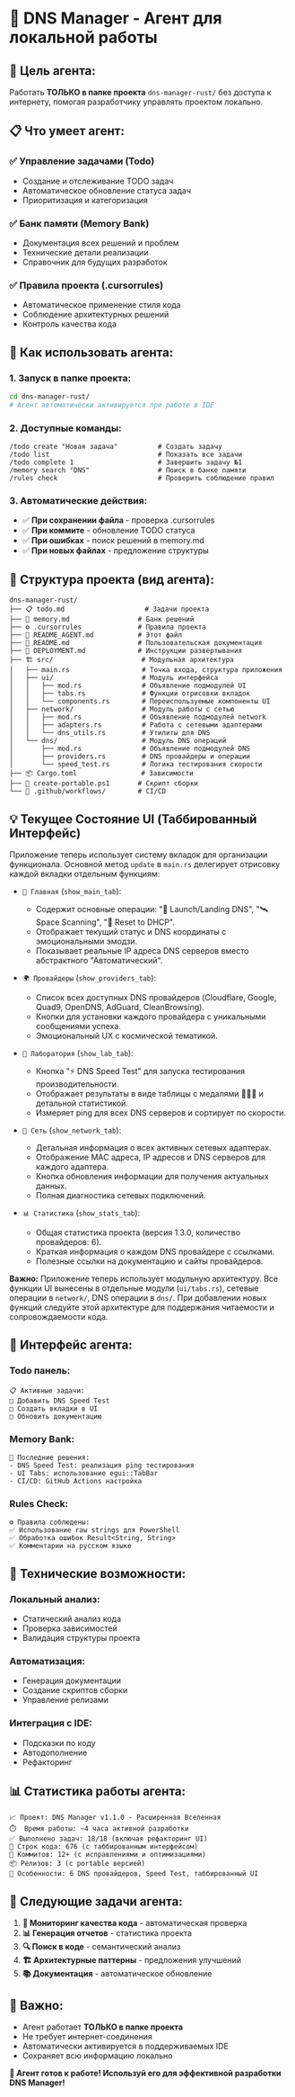 # 🤖 **DNS Manager - Агент для локальной работы**

## 🎯 **Цель агента:**

Работать **ТОЛЬКО в папке проекта** `dns-manager-rust/` без доступа к интернету, помогая разработчику управлять проектом локально.

## 📋 **Что умеет агент:**

### ✅ **Управление задачами (Todo)**

- Создание и отслеживание TODO задач
- Автоматическое обновление статуса задач
- Приоритизация и категоризация

### ✅ **Банк памяти (Memory Bank)**

- Документация всех решений и проблем
- Технические детали реализации
- Справочник для будущих разработок

### ✅ **Правила проекта (.cursorrules)**

- Автоматическое применение стиля кода
- Соблюдение архитектурных решений
- Контроль качества кода

## 🚀 **Как использовать агента:**

### **1. Запуск в папке проекта:**

```bash
cd dns-manager-rust/
# Агент автоматически активируется при работе в IDE
```

### **2. Доступные команды:**

```
/todo create "Новая задача"          # Создать задачу
/todo list                           # Показать все задачи
/todo complete 1                     # Завершить задачу №1
/memory search "DNS"                 # Поиск в банке памяти
/rules check                         # Проверить соблюдение правил
```

### **3. Автоматические действия:**

- ✅ **При сохранении файла** - проверка .cursorrules
- ✅ **При коммите** - обновление TODO статуса
- ✅ **При ошибках** - поиск решений в memory.md
- ✅ **При новых файлах** - предложение структуры

## 📁 **Структура проекта (вид агента):**

```
dns-manager-rust/
├── 📋 todo.md                    # Задачи проекта
├── 🧠 memory.md                 # Банк решений
├── ⚙️ .cursorrules              # Правила проекта
├── 🤖 README_AGENT.md           # Этот файл
├── 📖 README.md                 # Пользовательская документация
├── 🔧 DEPLOYMENT.md             # Инструкции развертывания
├── 🏗️ src/                      # Модульная архитектура
│   ├── main.rs                  # Точка входа, структура приложения
│   ├── ui/                      # Модуль интерфейса
│   │   ├── mod.rs               # Объявление подмодулей UI
│   │   ├── tabs.rs              # Функции отрисовки вкладок
│   │   └── components.rs        # Переиспользуемые компоненты UI
│   ├── network/                 # Модуль работы с сетью
│   │   ├── mod.rs               # Объявление подмодулей network
│   │   ├── adapters.rs          # Работа с сетевыми адаптерами
│   │   └── dns_utils.rs         # Утилиты для DNS
│   └── dns/                     # Модуль DNS операций
│       ├── mod.rs               # Объявление подмодулей DNS
│       ├── providers.rs         # DNS провайдеры и операции
│       └── speed_test.rs        # Логика тестирования скорости
├── 📦 Cargo.toml                # Зависимости
├── 🔄 create-portable.ps1       # Скрипт сборки
└── 🤖 .github/workflows/        # CI/CD
```

## 💡 **Текущее Состояние UI (Таббированный Интерфейс)**

Приложение теперь использует систему вкладок для организации функционала. Основной метод `update` в `main.rs` делегирует отрисовку каждой вкладки отдельным функциям:

- `🌌 Главная` (`show_main_tab`):

  - Содержит основные операции: "🚀 Launch/Landing DNS", "🛰️ Space Scanning", "🔄 Reset to DHCP".
  - Отображает текущий статус и DNS координаты с эмоциональными эмодзи.
  - Показывает реальные IP адреса DNS серверов вместо абстрактного "Автоматический".

- `🌍 Провайдеры` (`show_providers_tab`):

  - Список всех доступных DNS провайдеров (Cloudflare, Google, Quad9, OpenDNS, AdGuard, CleanBrowsing).
  - Кнопки для установки каждого провайдера с уникальными сообщениями успеха.
  - Эмоциональный UX с космической тематикой.

- `🧪 Лаборатория` (`show_lab_tab`):

  - Кнопка "⚡ DNS Speed Test" для запуска тестирования производительности.
  - Отображает результаты в виде таблицы с медалями 🥇🥈🥉 и детальной статистикой.
  - Измеряет ping для всех DNS серверов и сортирует по скорости.

- `📡 Сеть` (`show_network_tab`):
  - Детальная информация о всех активных сетевых адаптерах.
  - Отображение MAC адреса, IP адресов и DNS серверов для каждого адаптера.
  - Кнопка обновления информации для получения актуальных данных.
  - Полная диагностика сетевых подключений.

- `📊 Статистика` (`show_stats_tab`):
  - Общая статистика проекта (версия 1.3.0, количество провайдеров: 6).
  - Краткая информация о каждом DNS провайдере с ссылками.
  - Полезные ссылки на документацию и сайты провайдеров.

**Важно:** Приложение теперь использует модульную архитектуру. Все функции UI вынесены в отдельные модули (`ui/tabs.rs`), сетевые операции в `network/`, DNS операции в `dns/`. При добавлении новых функций следуйте этой архитектуре для поддержания читаемости и сопровождаемости кода.

## 🎨 **Интерфейс агента:**

### **Todo панель:**

```
📋 Активные задачи:
□ Добавить DNS Speed Test
□ Создать вкладки в UI
□ Обновить документацию
```

### **Memory Bank:**

```
🧠 Последние решения:
- DNS Speed Test: реализация ping тестирования
- UI Tabs: использование egui::TabBar
- CI/CD: GitHub Actions настройка
```

### **Rules Check:**

```
⚙️ Правила соблюдены:
✅ Использование raw strings для PowerShell
✅ Обработка ошибок Result<String, String>
✅ Комментарии на русском языке
```

## 🔧 **Технические возможности:**

### **Локальный анализ:**

- Статический анализ кода
- Проверка зависимостей
- Валидация структуры проекта

### **Автоматизация:**

- Генерация документации
- Создание скриптов сборки
- Управление релизами

### **Интеграция с IDE:**

- Подсказки по коду
- Автодополнение
- Рефакторинг

## 📊 **Статистика работы агента:**

```
📈 Проект: DNS Manager v1.1.0 - Расширенная Вселенная
⏱️  Время работы: ~4 часа активной разработки
✅ Выполнено задач: 18/18 (включая рефакторинг UI)
📝 Строк кода: 676 (с таббированным интерфейсом)
🔧 Коммитов: 12+ (с исправлениями и оптимизациями)
📦 Релизов: 3 (с portable версией)
🌟 Особенности: 6 DNS провайдеров, Speed Test, таббированный UI
```

## 🎯 **Следующие задачи агента:**

1. **🔄 Мониторинг качества кода** - автоматическая проверка
2. **📊 Генерация отчетов** - статистика проекта
3. **🔍 Поиск в коде** - семантический анализ
4. **🏗️ Архитектурные паттерны** - предложения улучшений
5. **📚 Документация** - автоматическое обновление

## 🚨 **Важно:**

- Агент работает **ТОЛЬКО в папке проекта**
- Не требует интернет-соединения
- Автоматически активируется в поддерживаемых IDE
- Сохраняет всю информацию локально

**🌟 Агент готов к работе! Используй его для эффективной разработки DNS Manager!**
